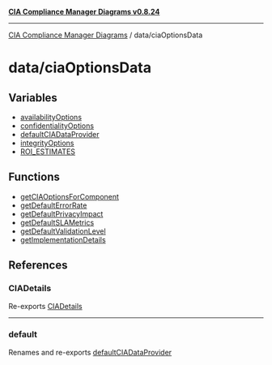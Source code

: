 [**CIA Compliance Manager Diagrams v0.8.24**](../../README.md)

***

[CIA Compliance Manager Diagrams](../../modules.md) / data/ciaOptionsData

# data/ciaOptionsData

## Variables

- [availabilityOptions](variables/availabilityOptions.md)
- [confidentialityOptions](variables/confidentialityOptions.md)
- [defaultCIADataProvider](variables/defaultCIADataProvider.md)
- [integrityOptions](variables/integrityOptions.md)
- [ROI\_ESTIMATES](variables/ROI_ESTIMATES.md)

## Functions

- [getCIAOptionsForComponent](functions/getCIAOptionsForComponent.md)
- [getDefaultErrorRate](functions/getDefaultErrorRate.md)
- [getDefaultPrivacyImpact](functions/getDefaultPrivacyImpact.md)
- [getDefaultSLAMetrics](functions/getDefaultSLAMetrics.md)
- [getDefaultValidationLevel](functions/getDefaultValidationLevel.md)
- [getImplementationDetails](functions/getImplementationDetails.md)

## References

### CIADetails

Re-exports [CIADetails](../../types/interfaces/CIADetails.md)

***

### default

Renames and re-exports [defaultCIADataProvider](variables/defaultCIADataProvider.md)
